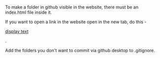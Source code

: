 To make a folder in github visible in the website, there must be an index.html file inside it.

If you want to open a link in the website open in the new tab, do this - <p><a href="link" target="_blank" rel="noopener noreferrer">display text</a></p>.

Add the folders you don't want to commit via github desktop to .gitignore.

